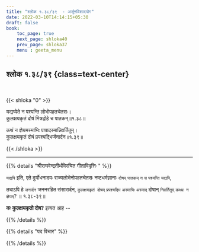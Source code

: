 ```yaml
---
title: "श्लोक १.३८/३९  - अर्जुनविशादयोग"
date: 2022-03-10T14:14:15+05:30
draft: false
book:
    toc_page: true
    next_page: shloka40
    prev_page: shloka37
    menu : geeta_menu
---
```




## श्लोक १.३८/३९ {class=text-center}

<br/>

{{< shloka  "0"  >}}

यद्यप्येते न पश्यन्ति लोभोपहतचेतसः।  
कुलक्षयकृतं दोषं मित्रद्रोहे च पातकम्॥१.३८॥

कथं न ज्ञेयमस्माभिः पापादस्मान्निवर्तितुम्।  
कुलक्षयकृतं दोषं प्रपश्यद्भिर्जनार्दन॥१.३९॥

{{< /shloka >}}

---

{{% details "श्रीराघवेन्द्रतीर्थविरचित गीताविवृत्तिः " %}}

`यद्यपि` इति, एते दुर्योधनादयः राज्यलोभेनोपहतचेतसः नष्टधर्मज्ञानाः
`दोषम्‌` `पातकम्‌` `न` `च` `पश्यन्ति` `यद्यपि`,

तथाऽपि हे `जनार्दन` जननरहित संसारार्दन, `कुलक्षयकृतं दोषम्‌`
`प्रपश्यद्भि` `अस्माभिः` `अस्माद्` दोषान्‌ `निवर्तितुम्‌`
`कथ्थ न ज्ञेयम्‌`? ॥ १.३८-३९॥

**कः कुलक्षयकृतो दोष?** इत्यत आह --

{{% /details %}}

{{% details "पद विचार" %}}


{{% /details %}}